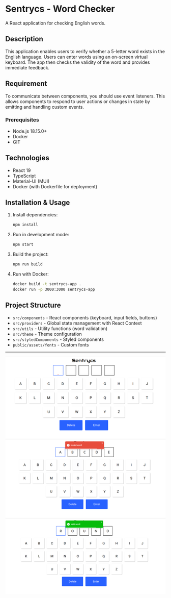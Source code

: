 # Sentrycs - Word Checker

A React application for checking English words.

## Description

This application enables users to verify whether a 5-letter word exists in the English language. Users can enter words using an on-screen virtual keyboard. The app then checks the validity of the word and provides immediate feedback.

## Requirement
To communicate between components, you should use event listeners. This allows components to respond to user actions or changes in state by emitting and handling custom events.

### Prerequisites

- Node.js 18.15.0+
- Docker 
- GIT

## Technologies

- React 19
- TypeScript
- Material-UI (MUI)
- Docker (with Dockerfile for deployment)

## Installation & Usage

1. Install dependencies:
   ```bash
   npm install
   ```
2. Run in development mode:
   ```bash
   npm start
   ```
3. Build the project:
   ```bash
   npm run build
   ```
4. Run with Docker:
   ```bash
   docker build -t sentrycs-app .
   docker run -p 3000:3000 sentrycs-app
   ```

## Project Structure

- `src/components` - React components (keyboard, input fields, buttons)
- `src/providers` - Global state management with React Context
- `src/utils` - Utility functions (word validation)
- `src/theme` - Theme configuration
- `src/styledComponents` - Styled components
- `public/assets/fonts` - Custom fonts

---

![Screenshot](resources/home.png)
![Screenshot](resources/success.png)
![Screenshot](resources/error.png)
